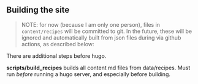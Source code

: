 

## Building the site

> NOTE: for now (because I am only one person), files in `content/recipes` will be committed to git. In the future, these will be ignored and automatically built from json files during via github actions, as described below:

There are additional steps before hugo.

**scripts/build_recipes** builds all content md files from data/recipes. Must run _before_ running a hugo server,
and especially before building.